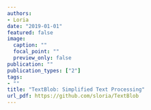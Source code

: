 ```yaml
---
authors:
- Loria
date: "2019-01-01"
featured: false
image:
  caption: ""
  focal_point: ""
  preview_only: false
publication: ""
publication_types: ["2"]
tags:
- ""
title: "TextBlob: Simplified Text Processing"
url_pdf: https://github.com/sloria/TextBlob
---
```

